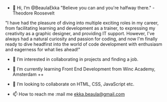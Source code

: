 - 👋 Hi, I’m @BeaulaEkka
"Believe you can and you're halfway there." - Theodore Roosevelt  

"I have had the pleasure of diving into multiple exciting roles in my career, from facilitating learning and development as a trainer, to expressing my creativity as a graphic designer, and providing IT support. However, I've always had a natural curiosity and passion for coding, and now I'm finally ready to dive headfirst into the world of code development with enthusiasm and eagerness for what lies ahead!"

- 👀 I’m interested in collaborating in projects and finding a job.
- 🌱 I’m currently learning Front End Development from Winc Academy, Amsterdam ++

- 💞️ I’m looking to collaborate on HTML, CSS, JavaScript etc.
- 📫 How to reach me :mail me ekka.beaula@gmail.com

<!---
BeaulaEkka/BeaulaEkka is a ✨ special ✨ repository because its `README.md` (this file) appears on your GitHub profile.
You can click the Preview link to take a look at your changes.
--->
